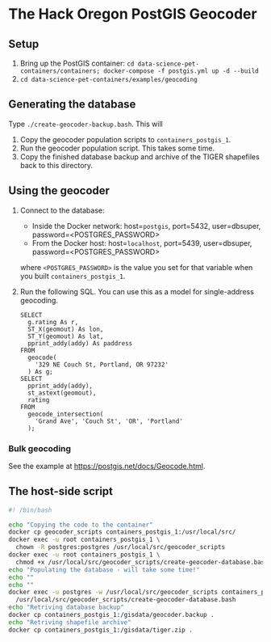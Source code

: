 The Hack Oregon PostGIS Geocoder
================

## Setup

1.  Bring up the PostGIS container: `cd
    data-science-pet-containers/containers; docker-compose -f
    postgis.yml up -d --build`
2.  `cd data-science-pet-containers/examples/geocoding`

## Generating the database

Type `./create-geocoder-backup.bash`. This will

1.  Copy the geocoder population scripts to `containers_postgis_1`.
2.  Run the geocoder population script. This takes some time.
3.  Copy the finished database backup and archive of the TIGER
    shapefiles back to this directory.

## Using the geocoder

1.  Connect to the database:
    
      - Inside the Docker network: host=`postgis`, port=5432,
        user=dbsuper, password=<POSTGRES_PASSWORD>
      - From the Docker host: host=`localhost`, port=5439, user=dbsuper,
        password=<POSTGRES_PASSWORD>
    
    where `<POSTGRES_PASSWORD>` is the value you set for that variable
    when you built `containers_postgis_1`.

2.  Run the following SQL. You can use this as a model for
    single-address geocoding.
    
        SELECT
          g.rating As r,
          ST_X(geomout) As lon,
          ST_Y(geomout) As lat,
          pprint_addy(addy) As paddress
        FROM
          geocode(
            '329 NE Couch St, Portland, OR 97232'
          ) As g;
        SELECT
          pprint_addy(addy),
          st_astext(geomout),
          rating
        FROM
          geocode_intersection(
            'Grand Ave', 'Couch St', 'OR', 'Portland'
          );

### Bulk geocoding

See the example at <https://postgis.net/docs/Geocode.html>.

## The host-side script

``` bash
#! /bin/bash

echo "Copying the code to the container"
docker cp geocoder_scripts containers_postgis_1:/usr/local/src/
docker exec -u root containers_postgis_1 \
  chown -R postgres:postgres /usr/local/src/geocoder_scripts
docker exec -u root containers_postgis_1 \
  chmod +x /usr/local/src/geocoder_scripts/create-geocoder-database.bash
echo "Populating the database - will take some time!"
echo ""
echo ""
docker exec -u postgres -w /usr/local/src/geocoder_scripts containers_postgis_1 \
  /usr/local/src/geocoder_scripts/create-geocoder-database.bash
echo "Retriving database backup"
docker cp containers_postgis_1:/gisdata/geocoder.backup .
echo "Retriving shapefile archive"
docker cp containers_postgis_1:/gisdata/tiger.zip .
```
